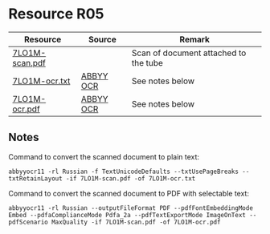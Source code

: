 # Resource R05

| Resource                                        | Source                                      | Remark                                |
|-------------------------------------------------|---------------------------------------------|---------------------------------------|
| [7LO1M-scan.pdf](./resource/R05/7LO1M-scan.pdf) |                                             | Scan of document attached to the tube | 
| [7LO1M-ocr.txt](./resource/R05/7LO1M-ocr.txt)   | [ABBYY OCR](https://www.abbyy.com/ocr-sdk/) | See notes below                       |
| [7LO1M-ocr.pdf](./resource/R05/7LO1M-ocr.pdf)   | [ABBYY OCR](https://www.abbyy.com/ocr-sdk/) | See notes below                       |

## Notes

Command to convert the scanned document to plain text:

```shell
abbyyocr11 -rl Russian -f TextUnicodeDefaults --txtUsePageBreaks --txtRetainLayout -if 7LO1M-scan.pdf -of 7LO1M-ocr.txt
```

Command to convert the scanned document to PDF with selectable text:

```shell
abbyyocr11 -rl Russian --outputFileFormat PDF --pdfFontEmbeddingMode Embed --pdfaComplianceMode Pdfa_2a --pdfTextExportMode ImageOnText --pdfScenario MaxQuality -if 7LO1M-scan.pdf -of 7LO1M-ocr.pdf
```
